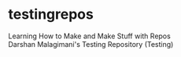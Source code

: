 # testingrepos
Learning How to Make and Make Stuff with Repos
<br>
Darshan Malagimani's Testing Repository (Testing)
